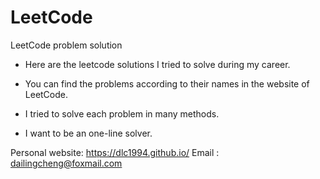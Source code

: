 # LeetCode
LeetCode problem solution

- Here are the leetcode solutions I tried to solve during my career.

- You can find the problems according to their names in the website of LeetCode.

- I tried to solve each problem in many methods.

- I want to be an one-line solver.

Personal website: https://dlc1994.github.io/
Email           : dailingcheng@foxmail.com
